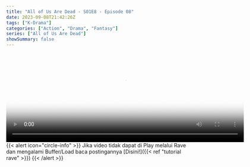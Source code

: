 ```yaml
---
title: "All of Us Are Dead - S01E8 - Episode 08"
date: 2023-09-08T21:42:26Z
tags: ["K-Drama"]
categories: ["Action", "Drama", "Fantasy"]
series: ["All of Us Are Dead"]
showSummary: false
---
```


<video id="video-2" 
class="art-preview lazy video-js vjs-default-skin vjs-big-play-centered" 
controls preload="auto" 
width="640" 
height="240" 
poster="https://www.themoviedb.org/t/p/original/5wQG7raxg1N6jBNU5nBFXUQVqnQ.jpg" 
data-setup='{ "example_option": true, "width": "auto", "height": "auto", "techOrder": ["html5","flash"] }' 
onseeked="true"> <source src="https://kp3d-my.sharepoint.com/personal/ryoo_kp3d_onmicrosoft_com/_layouts/15/download.aspx?share=EWuDZtX6e2ZLpSohv2UWZTABbe90oLfLx9oSvYzj11Npbg" type='video/mp4'>
</video>
<br>
{{< alert icon="circle-info" >}}
Jika video tidak dapat di Play melalui Rave dan mengalami Buffer/Load baca postingannya [Disini!]({{< ref "tutorial rave" >}})
{{< /alert >}}

